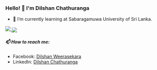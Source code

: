 ### Hello! 👋 I'm Dilshan Chathuranga

- 🌱 I’m currently learning at Sabaragamuwa University of Sri Lanka.

<a href="https://github.com/wadchathuranga">
  <img src='https://github-readme-stats.vercel.app/api?username=wadchathuranga&&show_icons=true&title_color=ffffff&icon_color=bb2acf&text_color=daf7dc&bg_color=151515'>
</a>

<a href="https://github.com/wadchathuranga">
  <img align="center" src="https://github-readme-stats.vercel.app/api/top-langs/?username=wadchathuranga&theme=light&hide_langs_below=1" />
</a>

##### 📫 How to reach me:
- Facebook: [Dilshan Weerasekara](https://www.facebook.com/dilshan.chathuranga.16)
- LinkedIn: [Dilshan Chathuranga](https://www.linkedin.com/in/dilshan-chathuranga-2a5a291a8/)


<!--
**wadchathuranga/wadchathuranga** is a ✨ _special_ ✨ repository because its `README.md` (this file) appears on your GitHub profile.

Here are some ideas to get you started:

- 🔭 I’m currently working on ...
- 🌱 I’m currently learning ...
- 👯 I’m looking to collaborate on ...
- 🤔 I’m looking for help with ...
- 💬 Ask me about ...
- 📫 How to reach me: ...
- 😄 Pronouns: ...
- ⚡ Fun fact: ...

**Your Stats of Github**
If you want change (username, title_color, icon_color, text_color, and bg_color) you can change whatever you wants:
<a href="https://github.com/wadchathuranga">
  <img src='https://github-readme-stats.vercel.app/api?username=wadchathuranga&&show_icons=true&title_color=ffffff&icon_color=bb2acf&text_color=daf7dc&bg_color=151515'>
</a>

**Languages**
<a href="https://github.com/wadchathuranga">
  <img align="center" src="https://github-readme-stats.vercel.app/api/top-langs/?username=wadchathuranga&theme=dark&hide_langs_below=1" />
</a>

**Languages and Tools:**  
<code><img height="20" src="https://raw.githubusercontent.com/github/explore/80688e429a7d4ef2fca1e82350fe8e3517d3494d/topics/flutter/flutter.png"></code>
<code><img height="20" src="https://raw.githubusercontent.com/github/explore/80688e429a7d4ef2fca1e82350fe8e3517d3494d/topics/dart/dart.png"></code>
<code><img height="20" src="https://raw.githubusercontent.com/github/explore/80688e429a7d4ef2fca1e82350fe8e3517d3494d/topics/android/android.png"></code>
<code><img height="20" src="https://raw.githubusercontent.com/github/explore/80688e429a7d4ef2fca1e82350fe8e3517d3494d/topics/javascript/javascript.png"></code>
<code><img height="20" src="https://raw.githubusercontent.com/github/explore/80688e429a7d4ef2fca1e82350fe8e3517d3494d/topics/vue/vue.png"></code>
<code><img height="20" src="https://raw.githubusercontent.com/github/explore/80688e429a7d4ef2fca1e82350fe8e3517d3494d/topics/nodejs/nodejs.png"></code>

-->
